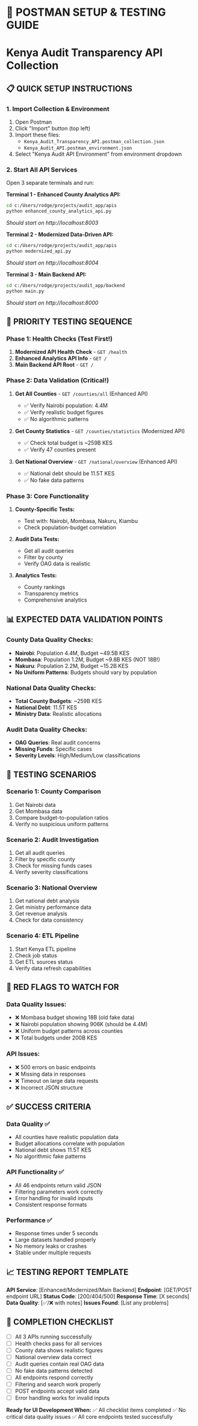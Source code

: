 # 🚀 POSTMAN SETUP & TESTING GUIDE

# Kenya Audit Transparency API Collection

## 📋 QUICK SETUP INSTRUCTIONS

### 1. Import Collection & Environment

1. Open Postman
2. Click "Import" button (top left)
3. Import these files:
   - `Kenya_Audit_Transparency_API.postman_collection.json`
   - `Kenya_Audit_API.postman_environment.json`
4. Select "Kenya Audit API Environment" from environment dropdown

### 2. Start All API Services

Open 3 separate terminals and run:

**Terminal 1 - Enhanced County Analytics API:**

```bash
cd c:/Users/rodge/projects/audit_app/apis
python enhanced_county_analytics_api.py
```

_Should start on http://localhost:8003_

**Terminal 2 - Modernized Data-Driven API:**

```bash
cd c:/Users/rodge/projects/audit_app/apis
python modernized_api.py
```

_Should start on http://localhost:8004_

**Terminal 3 - Main Backend API:**

```bash
cd c:/Users/rodge/projects/audit_app/backend
python main.py
```

_Should start on http://localhost:8000_

## 🎯 PRIORITY TESTING SEQUENCE

### Phase 1: Health Checks (Test First!)

1. **Modernized API Health Check** - `GET /health`
2. **Enhanced Analytics API Info** - `GET /`
3. **Main Backend API Root** - `GET /`

### Phase 2: Data Validation (Critical!)

1. **Get All Counties** - `GET /counties/all` (Enhanced API)

   - ✅ Verify Nairobi population: 4.4M
   - ✅ Verify realistic budget figures
   - ✅ No algorithmic patterns

2. **Get County Statistics** - `GET /counties/statistics` (Modernized API)

   - ✅ Check total budget is ~259B KES
   - ✅ Verify 47 counties present

3. **Get National Overview** - `GET /national/overview` (Enhanced API)
   - ✅ National debt should be 11.5T KES
   - ✅ No fake data patterns

### Phase 3: Core Functionality

1. **County-Specific Tests:**

   - Test with: Nairobi, Mombasa, Nakuru, Kiambu
   - Check population-budget correlation

2. **Audit Data Tests:**

   - Get all audit queries
   - Filter by county
   - Verify OAG data is realistic

3. **Analytics Tests:**
   - County rankings
   - Transparency metrics
   - Comprehensive analytics

## 📊 EXPECTED DATA VALIDATION POINTS

### County Data Quality Checks:

- **Nairobi**: Population 4.4M, Budget ~49.5B KES
- **Mombasa**: Population 1.2M, Budget ~9.8B KES (NOT 18B!)
- **Nakuru**: Population 2.2M, Budget ~15.2B KES
- **No Uniform Patterns**: Budgets should vary by population

### National Data Quality Checks:

- **Total County Budgets**: ~259B KES
- **National Debt**: 11.5T KES
- **Ministry Data**: Realistic allocations

### Audit Data Quality Checks:

- **OAG Queries**: Real audit concerns
- **Missing Funds**: Specific cases
- **Severity Levels**: High/Medium/Low classifications

## 🔧 TESTING SCENARIOS

### Scenario 1: County Comparison

1. Get Nairobi data
2. Get Mombasa data
3. Compare budget-to-population ratios
4. Verify no suspicious uniform patterns

### Scenario 2: Audit Investigation

1. Get all audit queries
2. Filter by specific county
3. Check for missing funds cases
4. Verify severity classifications

### Scenario 3: National Overview

1. Get national debt analysis
2. Get ministry performance data
3. Get revenue analysis
4. Check for data consistency

### Scenario 4: ETL Pipeline

1. Start Kenya ETL pipeline
2. Check job status
3. Get ETL sources status
4. Verify data refresh capabilities

## 🚨 RED FLAGS TO WATCH FOR

### Data Quality Issues:

- ❌ Mombasa budget showing 18B (old fake data)
- ❌ Nairobi population showing 906K (should be 4.4M)
- ❌ Uniform budget patterns across counties
- ❌ Total budgets under 200B KES

### API Issues:

- ❌ 500 errors on basic endpoints
- ❌ Missing data in responses
- ❌ Timeout on large data requests
- ❌ Incorrect JSON structure

## ✅ SUCCESS CRITERIA

### Data Quality ✅

- All counties have realistic population data
- Budget allocations correlate with population
- National debt shows 11.5T KES
- No algorithmic fake patterns

### API Functionality ✅

- All 46 endpoints return valid JSON
- Filtering parameters work correctly
- Error handling for invalid inputs
- Consistent response formats

### Performance ✅

- Response times under 5 seconds
- Large datasets handled properly
- No memory leaks or crashes
- Stable under multiple requests

## 📈 TESTING REPORT TEMPLATE

**API Service**: [Enhanced/Modernized/Main Backend]
**Endpoint**: [GET/POST endpoint URL]
**Status Code**: [200/404/500]
**Response Time**: [X seconds]
**Data Quality**: [✅/❌ with notes]
**Issues Found**: [List any problems]

## 🎉 COMPLETION CHECKLIST

- [ ] All 3 APIs running successfully
- [ ] Health checks pass for all services
- [ ] County data shows realistic figures
- [ ] National overview data correct
- [ ] Audit queries contain real OAG data
- [ ] No fake data patterns detected
- [ ] All endpoints respond correctly
- [ ] Filtering and search work properly
- [ ] POST endpoints accept valid data
- [ ] Error handling works for invalid inputs

**Ready for UI Development When:**
✅ All checklist items completed
✅ No critical data quality issues
✅ All core endpoints tested successfully
